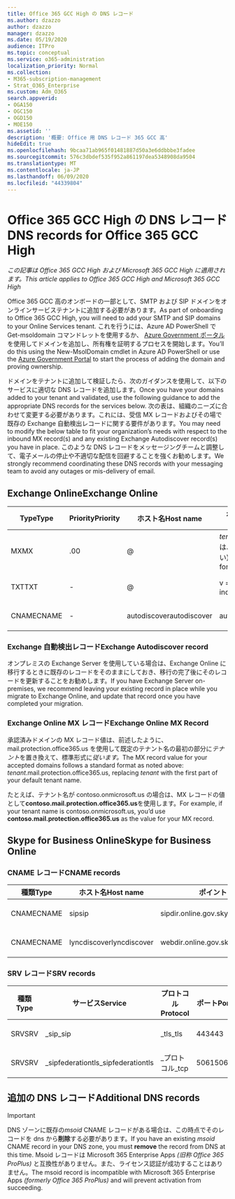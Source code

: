 ```yaml
---
title: Office 365 GCC High の DNS レコード
ms.author: dzazzo
author: dzazzo
manager: dzazzo
ms.date: 05/19/2020
audience: ITPro
ms.topic: conceptual
ms.service: o365-administration
localization_priority: Normal
ms.collection:
- M365-subscription-management
- Strat_O365_Enterprise
ms.custom: Adm_O365
search.appverid:
- OGA150
- OGC150
- OGD150
- MOE150
ms.assetid: ''
description: '概要: Office 用 DNS レコード 365 GCC 高'
hideEdit: true
ms.openlocfilehash: 9bcaa71ab965f01481887d50a3e6ddbbbe3fadee
ms.sourcegitcommit: 576c3dbdef535f952a861197dea5348908da9504
ms.translationtype: MT
ms.contentlocale: ja-JP
ms.lasthandoff: 06/09/2020
ms.locfileid: "44339804"
---
```

# <a name="dns-records-for-office-365-gcc-high"></a><span data-ttu-id="4c75e-103">Office 365 GCC High の DNS レコード</span><span class="sxs-lookup"><span data-stu-id="4c75e-103">DNS records for Office 365 GCC High</span></span>

<span data-ttu-id="4c75e-104">*この記事は Office 365 GCC High および Microsoft 365 GCC High に適用されます。*</span><span class="sxs-lookup"><span data-stu-id="4c75e-104">*This article applies to Office 365 GCC High and Microsoft 365 GCC High*</span></span>

<span data-ttu-id="4c75e-105">Office 365 GCC 高のオンボードの一部として、SMTP および SIP ドメインをオンラインサービステナントに追加する必要があります。</span><span class="sxs-lookup"><span data-stu-id="4c75e-105">As part of onboarding to Office 365 GCC High, you will need to add your SMTP and SIP domains to your Online Services tenant.</span></span>  <span data-ttu-id="4c75e-106">これを行うには、Azure AD PowerShell で Get-msoldomain コマンドレットを使用するか、 [Azure Government ポータル](https://portal.azure.us)を使用してドメインを追加し、所有権を証明するプロセスを開始します。</span><span class="sxs-lookup"><span data-stu-id="4c75e-106">You’ll do this using the New-MsolDomain cmdlet in Azure AD PowerShell or use the [Azure Government Portal](https://portal.azure.us) to start the process of adding the domain and proving ownership.</span></span>

<span data-ttu-id="4c75e-107">ドメインをテナントに追加して検証したら、次のガイダンスを使用して、以下のサービスに適切な DNS レコードを追加します。</span><span class="sxs-lookup"><span data-stu-id="4c75e-107">Once you have your domains added to your tenant and validated, use the following guidance to add the appropriate DNS records for the services below.</span></span>  <span data-ttu-id="4c75e-108">次の表は、組織のニーズに合わせて変更する必要があります。これには、受信 MX レコードおよびその場で既存の Exchange 自動検出レコードに関する要件があります。</span><span class="sxs-lookup"><span data-stu-id="4c75e-108">You may need to modify the below table to fit your organization’s needs with respect to the inbound MX record(s) and any existing Exchange Autodiscover record(s) you have in place.</span></span>  <span data-ttu-id="4c75e-109">このような DNS レコードをメッセージングチームと調整して、電子メールの停止や不適切な配信を回避することを強くお勧めします。</span><span class="sxs-lookup"><span data-stu-id="4c75e-109">We strongly recommend coordinating these DNS records with your messaging team to avoid any outages or mis-delivery of email.</span></span>

## <a name="exchange-online"></a><span data-ttu-id="4c75e-110">Exchange Online</span><span class="sxs-lookup"><span data-stu-id="4c75e-110">Exchange Online</span></span>

| <span data-ttu-id="4c75e-111">Type</span><span class="sxs-lookup"><span data-stu-id="4c75e-111">Type</span></span> | <span data-ttu-id="4c75e-112">Priority</span><span class="sxs-lookup"><span data-stu-id="4c75e-112">Priority</span></span> | <span data-ttu-id="4c75e-113">ホスト名</span><span class="sxs-lookup"><span data-stu-id="4c75e-113">Host name</span></span> | <span data-ttu-id="4c75e-114">ポイント (アドレスまたは値)</span><span class="sxs-lookup"><span data-stu-id="4c75e-114">Points to address or value</span></span> | <span data-ttu-id="4c75e-115">TTL</span><span class="sxs-lookup"><span data-stu-id="4c75e-115">TTL</span></span> |
| --- | --- | --- | --- | --- |
| <span data-ttu-id="4c75e-116">MX</span><span class="sxs-lookup"><span data-stu-id="4c75e-116">MX</span></span> | <span data-ttu-id="4c75e-117">.0</span><span class="sxs-lookup"><span data-stu-id="4c75e-117">0</span></span> | @ | <span data-ttu-id="4c75e-118">*tenant*mail.protection.office365.us (詳細については、以下を参照してください)</span><span class="sxs-lookup"><span data-stu-id="4c75e-118">*tenant*.mail.protection.office365.us (see below for additional details)</span></span> | <span data-ttu-id="4c75e-119">1 Hour</span><span class="sxs-lookup"><span data-stu-id="4c75e-119">1 Hour</span></span> |
| <span data-ttu-id="4c75e-120">TXT</span><span class="sxs-lookup"><span data-stu-id="4c75e-120">TXT</span></span> | - | @ | <span data-ttu-id="4c75e-121">v = spf1 には、以下が含まれます。</span><span class="sxs-lookup"><span data-stu-id="4c75e-121">v=spf1 include:spf.protection.office365.us -all</span></span> | <span data-ttu-id="4c75e-122">1 Hour</span><span class="sxs-lookup"><span data-stu-id="4c75e-122">1 Hour</span></span> |
| <span data-ttu-id="4c75e-123">CNAME</span><span class="sxs-lookup"><span data-stu-id="4c75e-123">CNAME</span></span> | - | <span data-ttu-id="4c75e-124">autodiscover</span><span class="sxs-lookup"><span data-stu-id="4c75e-124">autodiscover</span></span> | <span data-ttu-id="4c75e-125">autodiscover.office365.us</span><span class="sxs-lookup"><span data-stu-id="4c75e-125">autodiscover.office365.us</span></span> | <span data-ttu-id="4c75e-126">1 Hour</span><span class="sxs-lookup"><span data-stu-id="4c75e-126">1 Hour</span></span> |

### <a name="exchange-autodiscover-record"></a><span data-ttu-id="4c75e-127">Exchange 自動検出レコード</span><span class="sxs-lookup"><span data-stu-id="4c75e-127">Exchange Autodiscover record</span></span>

<span data-ttu-id="4c75e-128">オンプレミスの Exchange Server を使用している場合は、Exchange Online に移行するときに既存のレコードをそのままにしておき、移行の完了後にそのレコードを更新することをお勧めします。</span><span class="sxs-lookup"><span data-stu-id="4c75e-128">If you have Exchange Server on-premises, we recommend leaving your existing record in place while you migrate to Exchange Online, and update that record once you have completed your migration.</span></span> 

### <a name="exchange-online-mx-record"></a><span data-ttu-id="4c75e-129">Exchange Online MX レコード</span><span class="sxs-lookup"><span data-stu-id="4c75e-129">Exchange Online MX Record</span></span>

<span data-ttu-id="4c75e-130">承認済みドメインの MX レコード値は、前述したように、mail.protection.office365.us を使用して既定のテナント名の最初の部分に*テナント*を置き換えて、標準形式に*従います。*</span><span class="sxs-lookup"><span data-stu-id="4c75e-130">The MX record value for your accepted domains follows a standard format as noted above: *tenant*.mail.protection.office365.us, replacing *tenant* with the first part of your default tenant name.</span></span>

<span data-ttu-id="4c75e-131">たとえば、テナント名が contoso.onmicrosoft.us の場合は、MX レコードの値として**contoso.mail.protection.office365.us**を使用します。</span><span class="sxs-lookup"><span data-stu-id="4c75e-131">For example, if your tenant name is contoso.onmicrosoft.us, you’d use **contoso.mail.protection.office365.us** as the value for your MX record.</span></span>

## <a name="skype-for-business-online"></a><span data-ttu-id="4c75e-132">Skype for Business Online</span><span class="sxs-lookup"><span data-stu-id="4c75e-132">Skype for Business Online</span></span>

### <a name="cname-records"></a><span data-ttu-id="4c75e-133">CNAME レコード</span><span class="sxs-lookup"><span data-stu-id="4c75e-133">CNAME records</span></span>

| <span data-ttu-id="4c75e-134">種類</span><span class="sxs-lookup"><span data-stu-id="4c75e-134">Type</span></span> | <span data-ttu-id="4c75e-135">ホスト名</span><span class="sxs-lookup"><span data-stu-id="4c75e-135">Host name</span></span> | <span data-ttu-id="4c75e-136">ポイント (アドレスまたは値)</span><span class="sxs-lookup"><span data-stu-id="4c75e-136">Points to address or value</span></span> | <span data-ttu-id="4c75e-137">TTL</span><span class="sxs-lookup"><span data-stu-id="4c75e-137">TTL</span></span> |
| --- | --- | --- | --- |
| <span data-ttu-id="4c75e-138">CNAME</span><span class="sxs-lookup"><span data-stu-id="4c75e-138">CNAME</span></span> | <span data-ttu-id="4c75e-139">sip</span><span class="sxs-lookup"><span data-stu-id="4c75e-139">sip</span></span> | <span data-ttu-id="4c75e-140">sipdir.online.gov.skypeforbusiness.us</span><span class="sxs-lookup"><span data-stu-id="4c75e-140">sipdir.online.gov.skypeforbusiness.us</span></span> | <span data-ttu-id="4c75e-141">1 Hour</span><span class="sxs-lookup"><span data-stu-id="4c75e-141">1 Hour</span></span> |
| <span data-ttu-id="4c75e-142">CNAME</span><span class="sxs-lookup"><span data-stu-id="4c75e-142">CNAME</span></span> | <span data-ttu-id="4c75e-143">lyncdiscover</span><span class="sxs-lookup"><span data-stu-id="4c75e-143">lyncdiscover</span></span> | <span data-ttu-id="4c75e-144">webdir.online.gov.skypeforbusiness.us</span><span class="sxs-lookup"><span data-stu-id="4c75e-144">webdir.online.gov.skypeforbusiness.us</span></span> | <span data-ttu-id="4c75e-145">1 Hour</span><span class="sxs-lookup"><span data-stu-id="4c75e-145">1 Hour</span></span> |

### <a name="srv-records"></a><span data-ttu-id="4c75e-146">SRV レコード</span><span class="sxs-lookup"><span data-stu-id="4c75e-146">SRV records</span></span>

| <span data-ttu-id="4c75e-147">種類</span><span class="sxs-lookup"><span data-stu-id="4c75e-147">Type</span></span> | <span data-ttu-id="4c75e-148">サービス</span><span class="sxs-lookup"><span data-stu-id="4c75e-148">Service</span></span> | <span data-ttu-id="4c75e-149">プロトコル</span><span class="sxs-lookup"><span data-stu-id="4c75e-149">Protocol</span></span> | <span data-ttu-id="4c75e-150">ポート</span><span class="sxs-lookup"><span data-stu-id="4c75e-150">Port</span></span> | <span data-ttu-id="4c75e-151">太さ</span><span class="sxs-lookup"><span data-stu-id="4c75e-151">Weight</span></span> | <span data-ttu-id="4c75e-152">優先度</span><span class="sxs-lookup"><span data-stu-id="4c75e-152">Priority</span></span> | <span data-ttu-id="4c75e-153">氏名</span><span class="sxs-lookup"><span data-stu-id="4c75e-153">Name</span></span> | <span data-ttu-id="4c75e-154">Target</span><span class="sxs-lookup"><span data-stu-id="4c75e-154">Target</span></span> | <span data-ttu-id="4c75e-155">TTL</span><span class="sxs-lookup"><span data-stu-id="4c75e-155">TTL</span></span> |
| --- | --- | --- | --- | --- | --- | --- | --- | --- |
| <span data-ttu-id="4c75e-156">SRV</span><span class="sxs-lookup"><span data-stu-id="4c75e-156">SRV</span></span> | <span data-ttu-id="4c75e-157">\_sip</span><span class="sxs-lookup"><span data-stu-id="4c75e-157">\_sip</span></span> | <span data-ttu-id="4c75e-158">\_tls</span><span class="sxs-lookup"><span data-stu-id="4c75e-158">\_tls</span></span> | <span data-ttu-id="4c75e-159">443</span><span class="sxs-lookup"><span data-stu-id="4c75e-159">443</span></span> | <span data-ttu-id="4c75e-160">1 </span><span class="sxs-lookup"><span data-stu-id="4c75e-160">1</span></span> | <span data-ttu-id="4c75e-161">100</span><span class="sxs-lookup"><span data-stu-id="4c75e-161">100</span></span> | @ | <span data-ttu-id="4c75e-162">sipdir.online.gov.skypeforbusiness.us</span><span class="sxs-lookup"><span data-stu-id="4c75e-162">sipdir.online.gov.skypeforbusiness.us</span></span> | <span data-ttu-id="4c75e-163">1 Hour</span><span class="sxs-lookup"><span data-stu-id="4c75e-163">1 Hour</span></span> |
| <span data-ttu-id="4c75e-164">SRV</span><span class="sxs-lookup"><span data-stu-id="4c75e-164">SRV</span></span> | <span data-ttu-id="4c75e-165">\_sipfederationtls</span><span class="sxs-lookup"><span data-stu-id="4c75e-165">\_sipfederationtls</span></span> | <span data-ttu-id="4c75e-166">\_プロトコル</span><span class="sxs-lookup"><span data-stu-id="4c75e-166">\_tcp</span></span> | <span data-ttu-id="4c75e-167">5061</span><span class="sxs-lookup"><span data-stu-id="4c75e-167">5061</span></span> | <span data-ttu-id="4c75e-168">1 </span><span class="sxs-lookup"><span data-stu-id="4c75e-168">1</span></span> | <span data-ttu-id="4c75e-169">100</span><span class="sxs-lookup"><span data-stu-id="4c75e-169">100</span></span> | @ | <span data-ttu-id="4c75e-170">sipfed.online.gov.skypeforbusiness.us</span><span class="sxs-lookup"><span data-stu-id="4c75e-170">sipfed.online.gov.skypeforbusiness.us</span></span> | <span data-ttu-id="4c75e-171">1 Hour</span><span class="sxs-lookup"><span data-stu-id="4c75e-171">1 Hour</span></span> |

## <a name="additional-dns-records"></a><span data-ttu-id="4c75e-172">追加の DNS レコード</span><span class="sxs-lookup"><span data-stu-id="4c75e-172">Additional DNS records</span></span>

> [!IMPORTANT]
> <span data-ttu-id="4c75e-173">DNS ゾーンに既存の*msoid* CNAME レコードがある場合は、この時点でそのレコードを dns から**削除**する必要があります。</span><span class="sxs-lookup"><span data-stu-id="4c75e-173">If you have an existing *msoid* CNAME record in your DNS zone, you must **remove** the record from DNS at this time.</span></span>  <span data-ttu-id="4c75e-174">Msoid レコードは Microsoft 365 Enterprise Apps *(旧称 Office 365 ProPlus)* と互換性がありません。また、ライセンス認証が成功することはありません。</span><span class="sxs-lookup"><span data-stu-id="4c75e-174">The msoid record is incompatible with Microsoft 365 Enterprise Apps *(formerly Office 365 ProPlus)* and will prevent activation from succeeding.</span></span>
